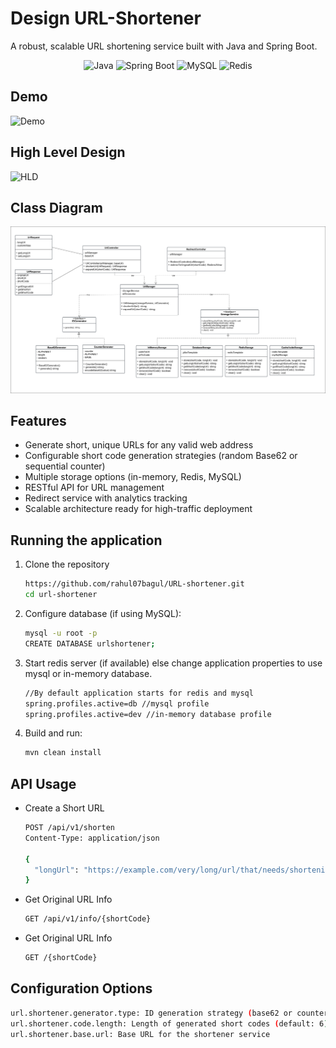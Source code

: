 # Design URL-Shortener

A robust, scalable URL shortening service built with Java and Spring Boot.

<p align="center">
  <img src="https://img.shields.io/badge/java-%23ED8B00.svg?style=for-the-badge&logo=openjdk&logoColor=white" alt="Java">
  <img src="https://img.shields.io/badge/Spring_Boot-F2F4F9?style=for-the-badge&logo=spring-boot" alt="Spring Boot">
  <img src="https://img.shields.io/badge/MySQL-4479A1?style=for-the-badge&logo=mysql&logoColor=white" alt="MySQL">
  <img src="https://img.shields.io/badge/redis-%23DD0031.svg?style=for-the-badge&logo=redis&logoColor=white" alt="Redis">
</p>

## Demo
![Demo](https://github.com/rahul07bagul/URL-shortener/blob/main/assets/url-shortener.gif)

## High Level Design
![HLD](https://github.com/rahul07bagul/URL-shortener/blob/main/assets/Url-shortener-design.png)

## Class Diagram
![LLD](https://github.com/rahul07bagul/Design-Url-Shortener/blob/main/assets/Url-shortener-class-Page.png)

## Features
- Generate short, unique URLs for any valid web address
- Configurable short code generation strategies (random Base62 or sequential counter)
- Multiple storage options (in-memory, Redis, MySQL)
- RESTful API for URL management
- Redirect service with analytics tracking
- Scalable architecture ready for high-traffic deployment

## Running the application
1. Clone the repository
   ```sh
   https://github.com/rahul07bagul/URL-shortener.git
   cd url-shortener
   ```
2. Configure database (if using MySQL):
   ```sh
   mysql -u root -p
   CREATE DATABASE urlshortener;
   ```
3. Start redis server (if available) else change application properties to use mysql or in-memory database.
   ```sh
   //By default application starts for redis and mysql
   spring.profiles.active=db //mysql profile
   spring.profiles.active=dev //in-memory database profile
   ```
5. Build and run:
   ```sh
   mvn clean install
   ```

## API Usage
- Create a Short URL
  ```sh
  POST /api/v1/shorten
  Content-Type: application/json
  
  {
    "longUrl": "https://example.com/very/long/url/that/needs/shortening"
  }
  ```

- Get Original URL Info
  ```sh
  GET /api/v1/info/{shortCode}
  ```

- Get Original URL Info
  ```sh
  GET /{shortCode}
  ```

## Configuration Options
```sh
url.shortener.generator.type: ID generation strategy (base62 or counter)
url.shortener.code.length: Length of generated short codes (default: 6)
url.shortener.base.url: Base URL for the shortener service
```
  




  


